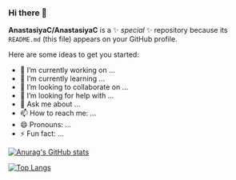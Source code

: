 ### Hi there 👋


**AnastasiyaC/AnastasiyaC** is a ✨ _special_ ✨ repository because its `README.md` (this file) appears on your GitHub profile.

Here are some ideas to get you started:

- 🔭 I’m currently working on ...
- 🌱 I’m currently learning ...
- 👯 I’m looking to collaborate on ...
- 🤔 I’m looking for help with ...
- 💬 Ask me about ...
- 📫 How to reach me: ...
- 😄 Pronouns: ...
- ⚡ Fun fact: ...

[![Anurag's GitHub stats](https://github-readme-stats.vercel.app/apiAnastasiyaCanuraghazra)](https://github.com/anuraghazra/github-readme-stats)

[![Top Langs](https://github-readme-stats.vercel.app/api/top-langs/?AnastasiyaC=anuraghazra)](https://github.com/anuraghazra/github-readme-stats)


